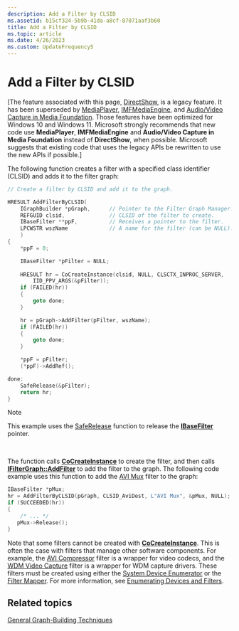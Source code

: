 ```yaml
---
description: Add a Filter by CLSID
ms.assetid: b15cf324-5b9b-41da-a8cf-87071aaf3b60
title: Add a Filter by CLSID
ms.topic: article
ms.date: 4/26/2023
ms.custom: UpdateFrequency5
---
```


# Add a Filter by CLSID

\[The feature associated with this page, [DirectShow](/windows/win32/directshow/directshow), is a legacy feature. It has been superseded by [MediaPlayer](/uwp/api/Windows.Media.Playback.MediaPlayer), [IMFMediaEngine](/windows/win32/api/mfmediaengine/nn-mfmediaengine-imfmediaengine), and [Audio/Video Capture in Media Foundation](/windows/win32/medfound/audio-video-capture-in-media-foundation). Those features have been optimized for Windows 10 and Windows 11. Microsoft strongly recommends that new code use **MediaPlayer**, **IMFMediaEngine** and **Audio/Video Capture in Media Foundation** instead of **DirectShow**, when possible. Microsoft suggests that existing code that uses the legacy APIs be rewritten to use the new APIs if possible.\]

The following function creates a filter with a specified class identifier (CLSID) and adds it to the filter graph:


```C++
// Create a filter by CLSID and add it to the graph.

HRESULT AddFilterByCLSID(
    IGraphBuilder *pGraph,      // Pointer to the Filter Graph Manager.
    REFGUID clsid,              // CLSID of the filter to create.
    IBaseFilter **ppF,          // Receives a pointer to the filter.
    LPCWSTR wszName             // A name for the filter (can be NULL).
    )
{
    *ppF = 0;

    IBaseFilter *pFilter = NULL;
    
    HRESULT hr = CoCreateInstance(clsid, NULL, CLSCTX_INPROC_SERVER, 
        IID_PPV_ARGS(&pFilter));
    if (FAILED(hr))
    {
        goto done;
    }

    hr = pGraph->AddFilter(pFilter, wszName);
    if (FAILED(hr))
    {
        goto done;
    }

    *ppF = pFilter;
    (*ppF)->AddRef();

done:
    SafeRelease(&pFilter);
    return hr;
}
```



> [!Note]  
> This example uses the [SafeRelease](/windows/desktop/medfound/saferelease) function to release the [**IBaseFilter**](/windows/desktop/api/Strmif/nn-strmif-ibasefilter) pointer.

 

The function calls [**CoCreateInstance**](/windows/desktop/api/combaseapi/nf-combaseapi-cocreateinstance) to create the filter, and then calls [**IFilterGraph::AddFilter**](/windows/desktop/api/Strmif/nf-strmif-ifiltergraph-addfilter) to add the filter to the graph. The following code example uses this function to add the [AVI Mux](avi-mux-filter.md) filter to the graph:


```C++
IBaseFilter *pMux;
hr = AddFilterByCLSID(pGraph, CLSID_AviDest, L"AVI Mux", &pMux, NULL); 
if (SUCCEEDED(hr))
{
    /* ... */
   pMux->Release();
}
```



Note that some filters cannot be created with [**CoCreateInstance**](/windows/desktop/api/combaseapi/nf-combaseapi-cocreateinstance). This is often the case with filters that manage other software components. For example, the [AVI Compressor](avi-compressor-filter.md) filter is a wrapper for video codecs, and the [WDM Video Capture](wdm-video-capture-filter.md) filter is a wrapper for WDM capture drivers. These filters must be created using either the [System Device Enumerator](system-device-enumerator.md) or the [Filter Mapper](filter-mapper.md). For more information, see [Enumerating Devices and Filters](enumerating-devices-and-filters.md).

## Related topics

<dl> <dt>

[General Graph-Building Techniques](general-graph-building-techniques.md)
</dt> </dl>

 

 
